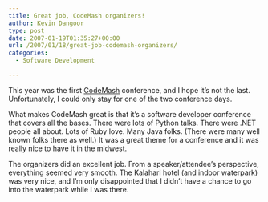 ```yaml
---
title: Great job, CodeMash organizers!
author: Kevin Dangoor
type: post
date: 2007-01-19T01:35:27+00:00
url: /2007/01/18/great-job-codemash-organizers/
categories:
  - Software Development

---
```

This year was the first [CodeMash][1] conference, and I hope it&#8217;s not the last. Unfortunately, I could only stay for one of the two conference days.

What makes CodeMash great is that it&#8217;s a software developer conference that covers all the bases. There were lots of Python talks. There were .NET people all about. Lots of Ruby love. Many Java folks. (There were many well known folks there as well.) It was a great theme for a conference and it was really nice to have it in the midwest.

The organizers did an excellent job. From a speaker/attendee&#8217;s perspective, everything seemed very smooth. The Kalahari hotel (and indoor waterpark) was very nice, and I&#8217;m only disappointed that I didn&#8217;t have a chance to go into the waterpark while I was there.

 [1]: http://www.codemash.org